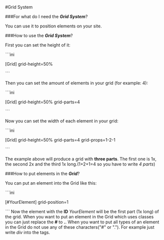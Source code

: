 #Grid System

###For what do I need the ***Grid System***?

You can use it to position elements on your site.

###How to use the ***Grid System***?

First you can set the height of it:

ˋˋˋini

[Grid]
grid-height=50%

ˋˋˋ

Then you can set the amount of elements in your grid (for example: 4):

ˋˋˋini

[Grid]
grid-height=50%
grid-parts=4


ˋˋˋ

Now you can set the width of each element in your grid:

ˋˋˋini

[Grid]
grid-height=50%
grid-parts=4
grid-props=1-2-1

ˋˋˋ

The example above will produce a grid with **three parts**. The first one is 1x, the second 2x and the third 1x long.(1+2+1=4 so you have to write *4 parts*)

###How to put elements in the ***Grid***?

You can put an element into the Grid like this:

ˋˋˋini

[#YourElement]
grid-position=1

ˋˋˋ
Now the element with the **ID** *YourElement* will be the first part (1x long) of the grid. When you want to put an element in the Grid which uses classes you can just replace the **#** to **.**. When you want to put all types of an element in the Grid do not use any of these characters("#" or "."). For example just write *div*  into the tags.